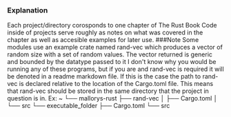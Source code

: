 ### Explanation
Each project/directory corosponds to one chapter of The Rust Book
Code inside of projects serve roughly as notes on what was covered in the chapter as well as accesible examples for later use.
###Note
Some modules use an example crate named rand-vec which produces a vector of random size with a set of random values.
The vector returned is generic and bounded by the datatype passed to it
I don't know why you would be running any of these programs, but if you are and rand-vec is required it will be denoted in a readme markdown file.
If this is the case the path to rand-vec is declared relative to the location of the Cargo.toml file.
This means that rand-vec should be stored in the same directory that the project in question is in. 
Ex:
 ~
 └── mallorys-rust
     ├── rand-vec
     │   ├── Cargo.toml
     │   └── src
     └── executable_folder
         ├── Cargo.toml
         └── src 
